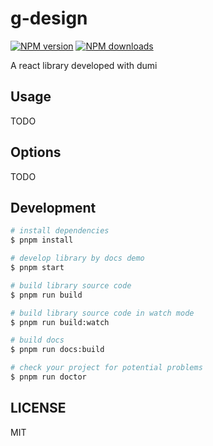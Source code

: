 # g-design

[![NPM version](https://img.shields.io/npm/v/g-design.svg?style=flat)](https://npmjs.org/package/g-design)
[![NPM downloads](http://img.shields.io/npm/dm/g-design.svg?style=flat)](https://npmjs.org/package/g-design)

A react library developed with dumi


## Usage

TODO

## Options

TODO

## Development

```bash
# install dependencies
$ pnpm install

# develop library by docs demo
$ pnpm start

# build library source code
$ pnpm run build

# build library source code in watch mode
$ pnpm run build:watch

# build docs
$ pnpm run docs:build

# check your project for potential problems
$ pnpm run doctor
```

## LICENSE

MIT
